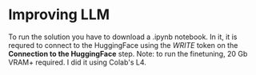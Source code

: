 # Improving LLM

To run the solution you have to download a .ipynb notebook. In it, it is requred to connect to the HuggingFace using the *WRITE* token on the **Connection to the HuggingFace** step.
Note: to run the finetuning, 20 Gb VRAM+ required. I did it using Colab's L4.
